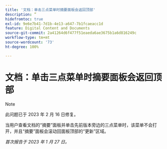 ```yaml
---
title: '文档：单击三点菜单时摘要面板会返回顶部'
description: ”
hidefromtoc: true
exl-id: 9e6e7b41-7d1b-4e13-a647-7b1fcaeacc1d
feature: Digital Content and Documents
source-git-commit: 2a41264d6f477f51eaeda6ae3675b1a6d816249c
workflow-type: tm+mt
source-wordcount: '73'
ht-degree: 100%

---
```


# 文档：单击三点菜单时摘要面板会返回顶部

>[!NOTE]
>
>此问题已于 2023 年 2 月 16 日修复。

当用户查看文档的“摘要”面板并单击先前版本旁边的三点菜单时，该菜单不会打开，并且“摘要”面板会滚动回面板顶部的“更新”区域。

_首次报告于 2023 年 1 月 27 日。_
